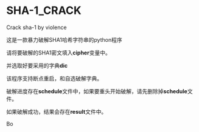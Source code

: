 SHA-1_CRACK
===========

Crack sha-1 by violence


这是一款暴力破解SHA1哈希字符串的python程序

请将要破解的SHA1密文填入**cipher**变量中。

并选取好要采用的字典**dic**

该程序支持断点重启，和自选破解字典。

破解进度存在**schedule**文件中，如果要重头开始破解，请先删除掉**schedule**文件。

如果破解成功，结果会存在**result**文件中。

Bo
